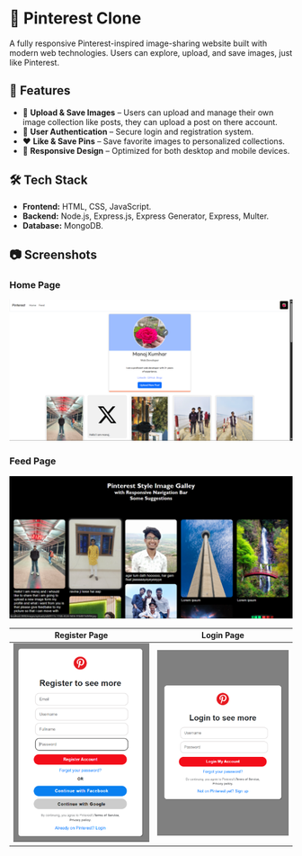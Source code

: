 # 📌 Pinterest Clone

A fully responsive Pinterest-inspired image-sharing website built with modern web technologies. Users can explore, upload, and save images, just like Pinterest.

## 🚀 Features
- 📸 **Upload & Save Images** – Users can upload and manage their own image collection like posts, they can upload a post on there account.  
- 📝 **User Authentication** – Secure login and registration system.  
- ❤️ **Like & Save Pins** – Save favorite images to personalized collections.  
- 📱 **Responsive Design** – Optimized for both desktop and mobile devices.  

## 🛠 Tech Stack
- **Frontend:** HTML, CSS, JavaScript.
- **Backend:** Node.js, Express.js, Express Generator, Express, Multer.
- **Database:** MongoDB.

## 📷 Screenshots
### Home Page
<img src="public/images/Overview_Img's/home.png">

### Feed Page
 <img src="public/images/Overview_Img's/feed.png">
 
| Register Page | Login Page |
|--------------|-----------|
| ![Register](public/images/Overview_Img's/register.png) | ![Login](public/images/Overview_Img's/login.png) |
  
